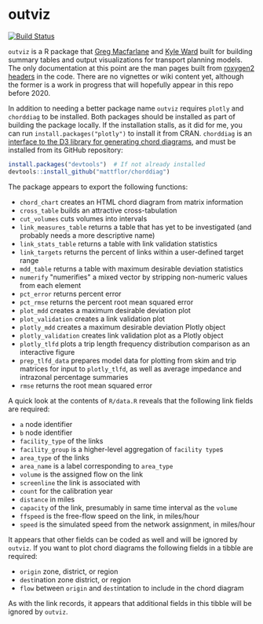 # outviz
[![Build Status](https://travis-ci.org/pbsag/outviz.svg?branch=master)](https://travis-ci.org/pbsag/outviz)

`outviz` is a R package that [Greg Macfarlane](mailto:gregmacfarlane@byu.edu) and [Kyle Ward](mailto:kyle@caliper.com) built for building summary tables and output visualizations for transport planning models. The only documentation at this point are the man pages built from [roxygen2 headers](https://kbroman.org/pkg_primer/pages/docs.html) in the code. There are no vignettes or wiki content yet, although the former is a work in progress that will hopefully appear in this repo before 2020.

In addition to needing a better package name `outviz` requires `plotly` and `chorddiag` to be installed. Both packages should be installed as part of building the package locally. If the installation stalls, as it did for me, you can run `install.packages("plotly")` to install it from CRAN. `chorddiag` is an [interface to the D3 library for generating chord diagrams](https://github.com/mattflor/chorddiag), and must be installed from its GitHub repository:
```r
install.packages("devtools")  # If not already installed
devtools::install_github("mattflor/chorddiag")
```

The package appears to export the following functions:

+ `chord_chart` creates an HTML chord diagram from matrix information
+ `cross_table` builds an attractive cross-tabulation
+ `cut_volumes` cuts volumes into intervals
+ `link_measures_table` returns a table that has yet to be investigated (and probably needs a more descriptive name)
+ `link_stats_table` returns a table with link validation statistics
+ `link_targets` returns the percent of links within a user-defined target range
+ `mdd_table` returns a table with maximum desirable deviation statistics
+ `numerify` "numerifies" a mixed vector by stripping non-numeric values from each element
+ `pct_error` returns percent error
+ `pct_rmse` returns the percent root mean squared error
+ `plot_mdd` creates a maximum desirable deviation plot
+ `plot_validation` creates a link validation plot
+ `plotly_mdd` creates a maximum desirable deviation Plotly object
+ `plotly_validation` creates link validation plot as a Plotly object
+ `plotly_tlfd` plots a trip length frequency distribution comparison as an interactive figure
+ `prep_tlfd_data` prepares model data for plotting from skim and trip matrices for input to `plotly_tlfd`, as well as average impedance and intrazonal percentage summaries
+ `rmse` returns the root mean squared error 

A quick look at the contents of `R/data.R` reveals that the following link fields are required:

+ `a` node identifier
+ `b` node identifier
+ `facility_type` of the links
+ `facility_group` is a higher-level aggregation of `facility type`s
+ `area_type` of the links
+ `area_name` is a label corresponding to `area_type`
+ `volume` is the assigned flow on the link
+ `screenline` the link is associated with
+ `count` for the calibration year
+ `distance` in miles
+ `capacity` of the link, presumably in same time interval as the `volume`
+ `ffspeed` is the free-flow speed on the link, in miles/hour
+ `speed` is the simulated speed from the network assignment, in miles/hour

It appears that other fields can be coded as well and will be ignored by `outviz`. If you want to plot chord diagrams the following fields in a tibble are required:

+ `origin` zone, district, or region
+ `dest`ination zone district, or region
+ `flow` between `origin` and `dest`intation to include in the chord diagram

As with the link records, it appears that additional fields in this tibble will be ignored by `outviz`.
